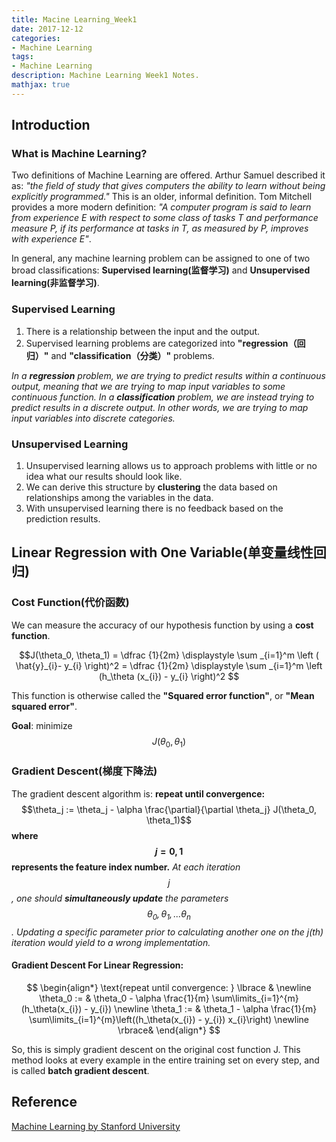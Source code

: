```yaml
---
title: Macine Learning_Week1
date: 2017-12-12
categories:
- Machine Learning
tags: 
- Machine Learning
description: Machine Learning Week1 Notes.
mathjax: true
---
```

## Introduction
### What is Machine Learning?
Two definitions of Machine Learning are offered. Arthur Samuel described it as: *"the field of study that gives computers the ability to learn without being explicitly programmed."* This is an older, informal definition.
Tom Mitchell provides a more modern definition: *"A computer program is said to learn from experience E with respect to some class of tasks T and performance measure P, if its performance at tasks in T, as measured by P, improves with experience E"*.

In general, any machine learning problem can be assigned to one of two broad classifications:
**Supervised learning(监督学习)** and **Unsupervised learning(非监督学习)**.

### Supervised Learning
1. There is a relationship between the input and the output.
2. Supervised learning problems are categorized into **"regression（回归）"** and **"classification（分类）"** problems.

*In a **regression** problem, we are trying to predict results within a continuous output, meaning that we are trying to map input variables to some continuous function. In a **classification** problem, we are instead trying to predict results in a discrete output. In other words, we are trying to map input variables into discrete categories.*

### Unsupervised Learning
1. Unsupervised learning allows us to approach problems with little or no idea what our results should look like.
1. We can derive this structure by **clustering** the data based on relationships among the variables in the data.
1. With unsupervised learning there is no feedback based on the prediction results.

## Linear Regression with One Variable(单变量线性回归)

### Cost Function(代价函数)
We can measure the accuracy of our hypothesis function by using a **cost function**.

$$J(\theta_0, \theta_1) = \dfrac {1}{2m} \displaystyle \sum _{i=1}^m \left ( \hat{y}_{i}- y_{i} \right)^2 = \dfrac {1}{2m} \displaystyle \sum _{i=1}^m \left (h_\theta (x_{i}) - y_{i} \right)^2 $$

This function is otherwise called the **"Squared error function"**, or **"Mean squared error"**.

**Goal**:  minimize $$J(\theta_0, \theta_1)$$

### Gradient Descent(梯度下降法)
The gradient descent algorithm is:
**repeat until convergence:**
$$\theta_j := \theta_j - \alpha \frac{\partial}{\partial \theta_j} J(\theta_0, \theta_1)$$
**where $$j=0,1$$ represents the feature index number.**
*At each iteration $$j$$, one should **simultaneously update** the parameters $$\theta_0, \theta_1, ... \theta_n$$. Updating a specific parameter prior to calculating another one on the j(th) iteration would yield to a wrong implementation.*

#### Gradient Descent For Linear Regression:

$$ \begin{align*} \text{repeat until convergence: } \lbrace & \newline \theta_0 := & \theta_0 - \alpha \frac{1}{m} \sum\limits_{i=1}^{m}(h_\theta(x_{i}) - y_{i}) \newline \theta_1 := & \theta_1 - \alpha \frac{1}{m} \sum\limits_{i=1}^{m}\left((h_\theta(x_{i}) - y_{i}) x_{i}\right) \newline \rbrace& \end{align*} $$

So, this is simply gradient descent on the original cost function J. This method looks at every example in the entire training set on every step, and is called **batch gradient descent**.

## Reference
[Machine Learning by Stanford University](https://www.coursera.org/learn/machine-learning/resources/JXWWS)















